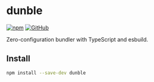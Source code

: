 # dunble

[![npm](https://img.shields.io/npm/v/dunble?style=flat-square)](https://www.npmjs.com/package/dunble)
[![GitHub](https://img.shields.io/github/license/shigma/dunble?style=flat-square)](https://github.com/shigma/dunble/blob/master/LICENSE)

Zero-configuration bundler with TypeScript and esbuild.

## Install

```sh
npm install --save-dev dunble
```
